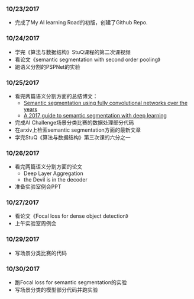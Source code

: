 ### 10/23/2017
- 完成了My AI learning Road的初版，创建了Github Repo.


### 10/24/2017
- 学完《算法与数据结构》StuQ课程的第二次课视频
- 看论文《semantic segmentation with second order pooling》
- 跑语义分割的PSPNet的实验


### 10/25/2017
- 看完两篇语义分割方面的总结博文：
  - [Semantic segmentation using fully convolutional networks over the years](https://meetshah1995.github.io/semantic-segmentation/deep-learning/pytorch/visdom/2017/06/01/semantic-segmentation-over-the-years.html)
  - [A 2017 guide to semantic segmentation with deep learning](http://blog.qure.ai/notes/semantic-segmentation-deep-learning-review)
- 完成AI Challenge场景分类比赛的数据处理部分代码
- 在arxiv上检索semantic segmentation方面的最新文章
- 学完StuQ《算法与数据结构》第三次课的六分之一


### 10/26/2017
- 看完两篇语义分割方面的论文
  - Deep Layer Aggregation
  - the Devil is in the decoder
- 准备实验室例会PPT


### 10/27/2017
- 看论文《Focal loss for dense object detection》
- 上午实验室周例会


### 10/29/2017
- 写场景分类比赛的代码


### 10/30/2017
- 跑Focal loss for semantic segmentation的实验
- 写场景分类的模型部分代码并跑实验
